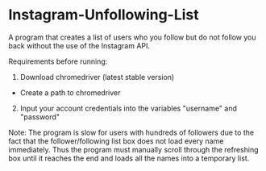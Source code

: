 # Instagram-Unfollowing-List
A program that creates a list of users who you follow but do not follow you back without the use
of the Instagram API.

Requirements before running:
1. Download chromedriver (latest stable version)
- Create a path to chromedriver
2. Input your account credentials into the variables "username" and "password"

Note:
The program is slow for users with hundreds of followers due to the fact that the follower/following 
list box does not load every name immediately. Thus the program must manually scroll through the 
refreshing box until it reaches the end and loads all the names into a temporary list.

